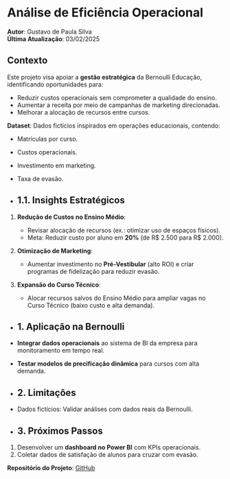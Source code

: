 # Análise de Eficiência Operacional  
**Autor**: Gustavo de Paula Silva  
**Última Atualização**: 03/02/2025 

## Contexto  
Este projeto visa apoiar a **gestão estratégica** da Bernoulli Educação, identificando oportunidades para:  
- Reduzir custos operacionais sem comprometer a qualidade do ensino.  
- Aumentar a receita por meio de campanhas de marketing direcionadas.  
- Melhorar a alocação de recursos entre cursos.  

**Dataset**: Dados fictícios inspirados em operações educacionais, contendo:  
- Matrículas por curso.  
- Custos operacionais.  
- Investimento em marketing.  
- Taxa de evasão.

- ## 1.1. Insights Estratégicos  
1. **Redução de Custos no Ensino Médio**:  
   - Revisar alocação de recursos (ex.: otimizar uso de espaços físicos).  
   - Meta: Reduzir custo por aluno em **20%** (de R$ 2.500 para R$ 2.000).  

2. **Otimização de Marketing**:  
   - Aumentar investimento no **Pré-Vestibular** (alto ROI) e criar programas de fidelização para reduzir evasão.  

3. **Expansão do Curso Técnico**:  
   - Alocar recursos salvos do Ensino Médio para ampliar vagas no Curso Técnico (baixo custo e alta demanda).  

- ## 1. Aplicação na Bernoulli  
- **Integrar dados operacionais** ao sistema de BI da empresa para monitoramento em tempo real.  
- **Testar modelos de precificação dinâmica** para cursos com alta demanda.

- ## 2. Limitações  
- Dados fictícios: Validar análises com dados reais da Bernoulli.  

- ## 3. Próximos Passos  
1. Desenvolver um **dashboard no Power BI** com KPIs operacionais.  
2. Coletar dados de satisfação de alunos para cruzar com evasão.  

**Repositório do Projeto**: [GitHub](https://github.com/gustavogit4/An-lise-de-Efici-ncia-Operacional)
